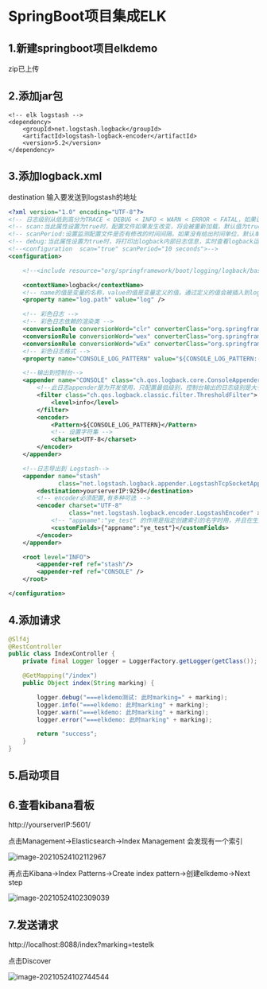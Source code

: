 # SpringBoot项目集成ELK

## 1.新建springboot项目elkdemo

zip已上传

## 2.添加jar包

```
<!-- elk logstash -->
<dependency>
    <groupId>net.logstash.logback</groupId>
    <artifactId>logstash-logback-encoder</artifactId>
    <version>5.2</version>
</dependency>
```

## 3.添加logback.xml

destination 输入要发送到logstash的地址

```xml
<?xml version="1.0" encoding="UTF-8"?>
<!-- 日志级别从低到高分为TRACE < DEBUG < INFO < WARN < ERROR < FATAL，如果设置为WARN，则低于WARN的信息都不会输出 -->
<!-- scan:当此属性设置为true时，配置文件如果发生改变，将会被重新加载，默认值为true -->
<!-- scanPeriod:设置监测配置文件是否有修改的时间间隔，如果没有给出时间单位，默认单位是毫秒。当scan为true时，此属性生效。默认的时间间隔为1分钟。 -->
<!-- debug:当此属性设置为true时，将打印出logback内部日志信息，实时查看logback运行状态。默认值为false。 -->
<!--<configuration  scan="true" scanPeriod="10 seconds">-->
<configuration>

    <!--<include resource="org/springframework/boot/logging/logback/base.xml" />-->

    <contextName>logback</contextName>
    <!-- name的值是变量的名称，value的值是变量定义的值。通过定义的值会被插入到logger上下文中。定义变量后，可以使“${}”来使用变量。 -->
    <property name="log.path" value="log" />

    <!-- 彩色日志 -->
    <!-- 彩色日志依赖的渲染类 -->
    <conversionRule conversionWord="clr" converterClass="org.springframework.boot.logging.logback.ColorConverter" />
    <conversionRule conversionWord="wex" converterClass="org.springframework.boot.logging.logback.WhitespaceThrowableProxyConverter" />
    <conversionRule conversionWord="wEx" converterClass="org.springframework.boot.logging.logback.ExtendedWhitespaceThrowableProxyConverter" />
    <!-- 彩色日志格式 -->
    <property name="CONSOLE_LOG_PATTERN" value="${CONSOLE_LOG_PATTERN:-%clr(%d{yyyy-MM-dd HH:mm:ss.SSS}){faint} %clr(${LOG_LEVEL_PATTERN:-%5p}) %clr([%method,%line])  %clr(${PID:- }){magenta} %clr(---){faint} %clr([%thread]){faint} %clr(%-40.40logger{39}){cyan} %clr(:){faint} %msg%n${LOG_EXCEPTION_CONVERSION_WORD:-%wEx}}"/>

    <!--输出到控制台-->
    <appender name="CONSOLE" class="ch.qos.logback.core.ConsoleAppender">
        <!--此日志appender是为开发使用，只配置最低级别，控制台输出的日志级别是大于或等于此级别的日志信息-->
        <filter class="ch.qos.logback.classic.filter.ThresholdFilter">
            <level>info</level>
        </filter>
        <encoder>
            <Pattern>${CONSOLE_LOG_PATTERN}</Pattern>
            <!-- 设置字符集 -->
            <charset>UTF-8</charset>
        </encoder>
    </appender>

    <!--日志导出到 Logstash-->
    <appender name="stash"
              class="net.logstash.logback.appender.LogstashTcpSocketAppender">
        <destination>yourserverIP:9250</destination>
        <!-- encoder必须配置,有多种可选 -->
        <encoder charset="UTF-8"
                 class="net.logstash.logback.encoder.LogstashEncoder" >
            <!-- "appname":"ye_test" 的作用是指定创建索引的名字时用，并且在生成的文档中会多了这个字段  -->
            <customFields>{"appname":"ye_test"}</customFields>
        </encoder>
    </appender>

    <root level="INFO">
        <appender-ref ref="stash"/>
        <appender-ref ref="CONSOLE" />
    </root>

</configuration>
```

## 4.添加请求

```java
@Slf4j
@RestController
public class IndexController {
    private final Logger logger = LoggerFactory.getLogger(getClass());

    @GetMapping("/index")
    public Object index(String marking) {

        logger.debug("===elkdemo测试: 此时marking=" + marking);
        logger.info("===elkdemo: 此时marking" + marking);
        logger.warn("===elkdemo: 此时marking" + marking);
        logger.error("===elkdemo: 此时marking" + marking);

        return "success";
    }
}
```

## 5.启动项目

## 6.查看kibana看板

http://yourserverIP:5601/

点击Management->Elasticsearch->Index Management 会发现有一个索引

![image-20210524102112967](http://img.minalz.cn/typora/image-20210524102112967.png)

再点击Kibana->Index Patterns->Create index pattern->创建elkdemo->Next step

![image-20210524102309039](http://img.minalz.cn/typora/image-20210524102309039.png)

## 7.发送请求

http://localhost:8088/index?marking=testelk

点击Discover

![image-20210524102744544](http://img.minalz.cn/typora/image-20210524102744544.png)